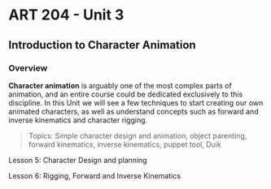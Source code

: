 # **ART 204 - Unit 3**

## Introduction to Character Animation

### **Overview**

**Character animation** is arguably one of the most complex parts of animation, and an entire course could be dedicated exclusively to this discipline. In this Unit we will see a few techniques to start creating our own animated characters, as well as understand concepts such as forward and inverse kinematics and character rigging.

>Topics:
Simple character design and animation, object parenting, forward kinematics, inverse kinematics, puppet tool, Duik


Lesson 5: Character Design and planning 
			

Lesson 6: Rigging, Forward and Inverse Kinematics


